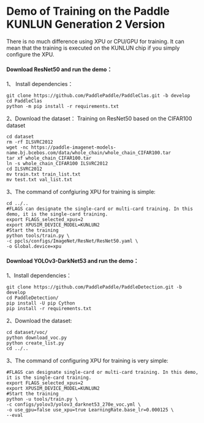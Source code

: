 # Demo of Training on the Paddle KUNLUN Generation 2 Version

There is no much difference using XPU or CPU/GPU for training. It can mean that the training is executed on the KUNLUN chip if you simply configure the XPU.

#### Download ResNet50 and run the demo：

1、 Install dependencies：
```
git clone https://github.com/PaddlePaddle/PaddleClas.git -b develop
cd PaddleClas
python -m pip install -r requirements.txt
```

2、Download the dataset：
Training on ResNet50 based on the CIFAR100 dataset
```
cd dataset
rm -rf ILSVRC2012
wget -nc https://paddle-imagenet-models-name.bj.bcebos.com/data/whole_chain/whole_chain_CIFAR100.tar
tar xf whole_chain_CIFAR100.tar
ln -s whole_chain_CIFAR100 ILSVRC2012
cd ILSVRC2012
mv train.txt train_list.txt
mv test.txt val_list.txt
```

3、The command of confgiuring XPU for training is simple:
```
cd ../..
#FLAGS can designate the single-card or multi-card training. In this demo, it is the single-card training.
export FLAGS_selected_xpus=2
export XPUSIM_DEVICE_MODEL=KUNLUN2
#Start the training
python tools/train.py \
-c ppcls/configs/ImageNet/ResNet/ResNet50.yaml \
-o Global.device=xpu
```

#### Download YOLOv3-DarkNet53 and run the demo：

1、Install dependencies：
```
git clone https://github.com/PaddlePaddle/PaddleDetection.git -b develop
cd PaddleDetection/
pip install -U pip Cython
pip install -r requirements.txt
```

2、Download the dataset:
```
cd dataset/voc/
python download_voc.py
python create_list.py
cd ../..
```

3、The command of configuring XPU for training is very simple: 
```
#FLAGS can designate single-card or multi-card training. In this demo, it is the single-card training. 
export FLAGS_selected_xpus=2
export XPUSIM_DEVICE_MODEL=KUNLUN2
#Start the training
python -u tools/train.py \
-c configs/yolov3/yolov3_darknet53_270e_voc.yml \
-o use_gpu=false use_xpu=true LearningRate.base_lr=0.000125 \
--eval
```
